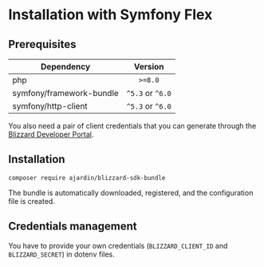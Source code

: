 # Installation with Symfony Flex

## Prerequisites
| Dependency               |     Version      |
|--------------------------|:----------------:|
| php                      |     `>=8.0`      |
| symfony/framework-bundle | `^5.3` or `^6.0` |
| symfony/http-client      | `^5.3` or `^6.0` |

You also need a pair of client credentials that you can generate through the
[Blizzard Developer Portal](https://develop.battle.net/access/clients).

## Installation

```shell
composer require ajardin/blizzard-sdk-bundle
```

The bundle is automatically downloaded, registered, and the configuration file is created.

## Credentials management
You have to provide your own credentials (`BLIZZARD_CLIENT_ID` and `BLIZZARD_SECRET`) in dotenv files.
